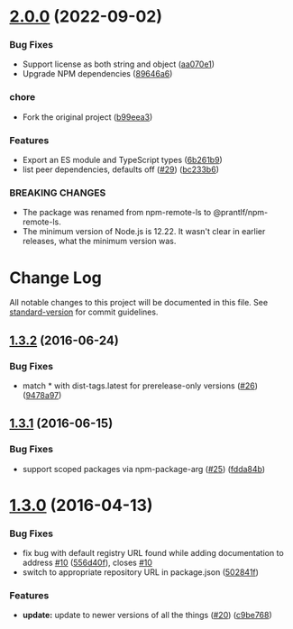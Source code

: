# [2.0.0](https://github.com/prantlf/npm-remote-ls/compare/v1.3.2...v2.0.0) (2022-09-02)


### Bug Fixes

* Support license as both string and object ([aa070e1](https://github.com/prantlf/npm-remote-ls/commit/aa070e1cc1c9cfbe4a727847f19a3d577c519105))
* Upgrade NPM dependencies ([89646a6](https://github.com/prantlf/npm-remote-ls/commit/89646a602a4e888dabf386487593f1affcf99901))


### chore

* Fork the original project ([b99eea3](https://github.com/prantlf/npm-remote-ls/commit/b99eea344773b2c3d7b97e9d6df6a970888e5d1a))


### Features

* Export an ES module and TypeScript types ([6b261b9](https://github.com/prantlf/npm-remote-ls/commit/6b261b941e7112cd5e2c772c5ddf7c7c1a040dea))
* list peer dependencies, defaults off ([#29](https://github.com/prantlf/npm-remote-ls/issues/29)) ([bc233b6](https://github.com/prantlf/npm-remote-ls/commit/bc233b6e15364c3868362030d5b00aa43cc48696))


### BREAKING CHANGES

* The package was renamed from npm-remote-ls to @prantlf/npm-remote-ls.
* The minimum version of Node.js is 12.22. It wasn't clear in earlier releases, what the minimum version was.

# Change Log

All notable changes to this project will be documented in this file. See [standard-version](https://github.com/conventional-changelog/standard-version) for commit guidelines.

<a name="1.3.2"></a>
## [1.3.2](https://github.com/npm/npm-remote-ls/compare/v1.3.1...v1.3.2) (2016-06-24)


### Bug Fixes

* match * with dist-tags.latest for prerelease-only versions ([#26](https://github.com/npm/npm-remote-ls/issues/26)) ([9478a97](https://github.com/npm/npm-remote-ls/commit/9478a97))



<a name="1.3.1"></a>
## [1.3.1](https://github.com/npm/npm-remote-ls/compare/v1.3.0...v1.3.1) (2016-06-15)


### Bug Fixes

* support scoped packages via npm-package-arg ([#25](https://github.com/npm/npm-remote-ls/issues/25)) ([fdda84b](https://github.com/npm/npm-remote-ls/commit/fdda84b))



<a name="1.3.0"></a>
# [1.3.0](https://github.com/npm/npm-remote-ls/compare/v1.2.0...v1.3.0) (2016-04-13)


### Bug Fixes

* fix bug with default registry URL found while adding documentation to address [#10](https://github.com/npm/npm-remote-ls/issues/10) ([556d40f](https://github.com/npm/npm-remote-ls/commit/556d40f)), closes [#10](https://github.com/npm/npm-remote-ls/issues/10)
* switch to appropriate repository URL in package.json ([502841f](https://github.com/npm/npm-remote-ls/commit/502841f))

### Features

* **update:** update to newer versions of all the things ([#20](https://github.com/npm/npm-remote-ls/issues/20)) ([c9be768](https://github.com/npm/npm-remote-ls/commit/c9be768))
